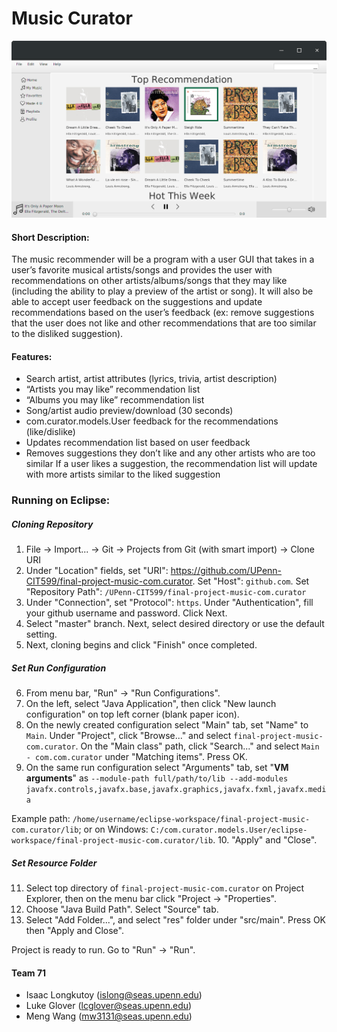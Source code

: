 # Music Curator

![alt test](screenshot.png)

#### Short Description:

The music recommender will be a program with a user GUI that takes in a user’s favorite musical artists/songs and provides the user with recommendations on other artists/albums/songs that they may like (including the ability to play a preview of the artist or song). It will also be able to accept user feedback on the suggestions and update recommendations based on the user’s feedback (ex: remove suggestions that the user does not like and other recommendations that are too similar to the disliked suggestion). 

#### Features:
* Search artist, artist attributes (lyrics, trivia, artist description)
* “Artists you may like” recommendation list
* “Albums you may like” recommendation list
* Song/artist audio preview/download (30 seconds)
* com.curator.models.User feedback for the recommendations (like/dislike)
* Updates recommendation list based on user feedback
* Removes suggestions they don’t like and any other artists who are too similar
If a user likes a suggestion, the recommendation list will update with more artists similar to the liked suggestion

### Running on Eclipse:
##### Cloning Repository
1. File -> Import... -> Git -> Projects from Git (with smart import) -> Clone URI
2. Under "Location" fields, set "URI": https://github.com/UPenn-CIT599/final-project-music-com.curator. Set "Host": `github.com`. Set "Repository Path": `/UPenn-CIT599/final-project-music-com.curator`
3. Under "Connection", set "Protocol": `https`. Under "Authentication", fill your github username and password. Click Next.
4. Select "master" branch. Next, select desired directory or use the default setting. 
5. Next, cloning begins and click "Finish" once completed.

##### Set Run Configuration
6. From menu bar, "Run" -> "Run Configurations".
7. On the left, select "Java Application", then click "New launch configuration" on top left corner (blank paper icon).
8. On the newly created configuration select "Main" tab, set "Name" to `Main`. Under "Project", click "Browse..." and select `final-project-music-com.curator`. On the "Main class" path, click "Search..." and select `Main - com.com.curator` under "Matching items". Press OK.
9. On the same run configuration select "Arguments" tab, set "**VM arguments**" as `--module-path full/path/to/lib --add-modules javafx.controls,javafx.base,javafx.graphics,javafx.fxml,javafx.media`

Example path: `/home/username/eclipse-workspace/final-project-music-com.curator/lib`; or on Windows: `C:/com.curator.models.User/eclipse-workspace/final-project-music-com.curator/lib`.
10. "Apply" and "Close".

##### Set Resource Folder
11. Select top directory of `final-project-music-com.curator` on Project Explorer, then on the menu bar click "Project -> "Properties".
12. Choose "Java Build Path". Select "Source" tab.
13. Select "Add Folder...", and select "res" folder under "src/main". Press OK then "Apply and Close".

Project is ready to run. Go to "Run" -> "Run".

#### Team 71
* Isaac Longkutoy ([islong@seas.upenn.edu](mailto:islong@seas.upenn.edu)) 
* Luke Glover ([lcglover@seas.upenn.edu](mailto:lcglover@seas.upenn.edu))
* Meng Wang ([mw3131@seas.upenn.edu](mailto:mw3131@seas.upenn.edu))

